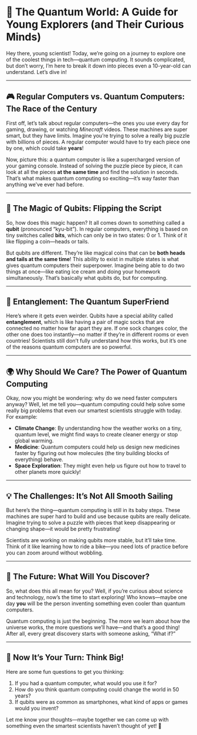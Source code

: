 # 🌠 The Quantum World: A Guide for Young Explorers (and Their Curious Minds)

Hey there, young scientist! Today, we’re going on a journey to explore one of the coolest things in tech—quantum computing. It sounds complicated, but don’t worry, I’m here to break it down into pieces even a 10-year-old can understand. Let’s dive in!

---

## 🎮 Regular Computers vs. Quantum Computers: The Race of the Century

First off, let’s talk about regular computers—the ones you use every day for gaming, drawing, or watching *Minecraft* videos. These machines are super smart, but they have limits. Imagine you’re trying to solve a really big puzzle with billions of pieces. A regular computer would have to try each piece one by one, which could take **years**!

Now, picture this: a quantum computer is like a supercharged version of your gaming console. Instead of solving the puzzle piece by piece, it can look at all the pieces **at the same time** and find the solution in seconds. That’s what makes quantum computing so exciting—it’s way faster than anything we’ve ever had before.

---

## 🎲 The Magic of Qubits: Flipping the Script

So, how does this magic happen? It all comes down to something called a **qubit** (pronounced “kyu-bit”). In regular computers, everything is based on tiny switches called **bits**, which can only be in two states: 0 or 1. Think of it like flipping a coin—heads or tails.

But qubits are different. They’re like magical coins that can be **both heads and tails at the same time**! This ability to exist in multiple states is what gives quantum computers their superpower. Imagine being able to do two things at once—like eating ice cream and doing your homework simultaneously. That’s basically what qubits do, but for computing.

---

## 🧦 Entanglement: The Quantum SuperFriend

Here’s where it gets even weirder. Qubits have a special ability called **entanglement**, which is like having a pair of magic socks that are connected no matter how far apart they are. If one sock changes color, the other one does too instantly—no matter if they’re in different rooms or even countries! Scientists still don’t fully understand how this works, but it’s one of the reasons quantum computers are so powerful.

---

## 🌍 Why Should We Care? The Power of Quantum Computing

Okay, now you might be wondering: why do we need faster computers anyway? Well, let me tell you—quantum computing could help solve some really big problems that even our smartest scientists struggle with today. For example:

- **Climate Change**: By understanding how the weather works on a tiny, quantum level, we might find ways to create cleaner energy or stop global warming.
- **Medicine**: Quantum computers could help us design new medicines faster by figuring out how molecules (the tiny building blocks of everything) behave.
- **Space Exploration**: They might even help us figure out how to travel to other planets more quickly!

---

## 💡 The Challenges: It’s Not All Smooth Sailing

But here’s the thing—quantum computing is still in its baby steps. These machines are super hard to build and use because qubits are really delicate. Imagine trying to solve a puzzle with pieces that keep disappearing or changing shape—it would be pretty frustrating!

Scientists are working on making qubits more stable, but it’ll take time. Think of it like learning how to ride a bike—you need lots of practice before you can zoom around without wobbling.

---

## 🌟 The Future: What Will You Discover?

So, what does this all mean for you? Well, if you’re curious about science and technology, now’s the time to start exploring! Who knows—maybe one day **you** will be the person inventing something even cooler than quantum computers.

Quantum computing is just the beginning. The more we learn about how the universe works, the more questions we’ll have—and that’s a good thing! After all, every great discovery starts with someone asking, “What if?”

---

## 🚀 Now It’s Your Turn: Think Big!

Here are some fun questions to get you thinking:

1. If you had a quantum computer, what would you use it for?
2. How do you think quantum computing could change the world in 50 years?
3. If qubits were as common as smartphones, what kind of apps or games would you invent?

Let me know your thoughts—maybe together we can come up with something even the smartest scientists haven’t thought of yet! 🚀